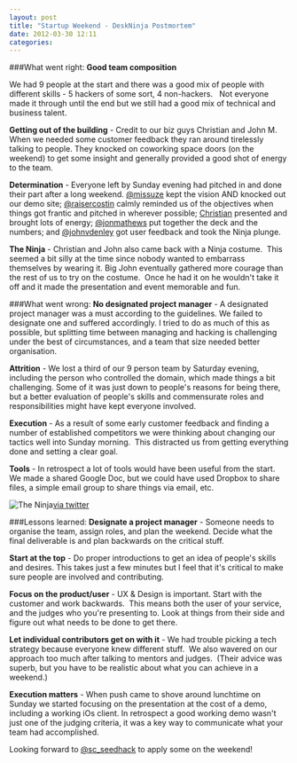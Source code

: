 ```yaml
---
layout: post
title: "Startup Weekend - DeskNinja Postmortem"
date: 2012-03-30 12:11
categories: 
---
```


###What went right:
**Good team composition**

We had 9 people at the start and there was a good mix of people with different skills - 5 hackers of some sort, 4 non-hackers.   Not everyone made it through until the end but we still had a good mix of technical and business talent.

**Getting out of the building** - Credit to our biz guys Christian and John M. When we needed some customer feedback they ran around tirelessly talking to people. They knocked on coworking space doors (on the weekend) to get some insight and generally provided a good shot of energy to the team.

**Determination** - Everyone left by Sunday evening had pitched in and done their part after a long weekend. [@missuze](http://twitter.com/missuze) kept the vision AND knocked out our demo site; [@raisercostin](href="http://twitter.com/raisercostin) calmly reminded us of the objectives when things got frantic and pitched in wherever possible; [Christian](http://www.facebook.com/profile.php?id=500441629) presented and brought lots of energy; [@jonmathews](http://twitter.com/jonmathews) put together the deck and the numbers; and [@johnvdenley](http://twitter.com/johnvdenley) got user feedback and took the Ninja plunge.


**The Ninja** - Christian and John also came back with a Ninja costume.  This seemed a bit silly at the time since nobody wanted to embarrass themselves by wearing it. Big John eventually gathered more courage than the rest of us to try on the costume.  Once he had it on he wouldn't take it off and it made the presentation and event memorable and fun.

###What went wrong:
**No designated project manager** - A designated project manager was a must according to the guidelines. We failed to designate one and suffered accordingly. I tried to do as much of this as possible, but splitting time between managing and hacking is challenging under the best of circumstances, and a team that size needed better organisation.

**Attrition** - We lost a third of our 9 person team by Saturday evening, including the person who controlled the domain, which made things a bit challenging. Some of it was just down to people's reasons for being there, but a better evaluation of people's skills and commensurate roles and responsibilities might have kept everyone involved.

**Execution** - As a result of some early customer feedback and finding a number of established competitors we were thinking about changing our tactics well into Sunday morning.  This distracted us from getting everything done and setting a clear goal.

**Tools** - In retrospect a lot of tools would have been useful from the start. We made a shared Google Doc, but we could have used Dropbox to share files, a simple email group to share things via email, etc.

![The Ninja](https://pbs.twimg.com/media/Ao23WtYCEAA872m.jpg:large)[via twitter](https://twitter.com/#!/ediggs/status/184004760553263104/photo/1/large)

###Lessons learned:
**Designate a project manager** - Someone needs to organise the team, assign roles, and plan the weekend. Decide what the final deliverable is and plan backwards on the critical stuff.

**Start at the top** - Do proper introductions to get an idea of people's skills and desires. This takes just a few minutes but I feel that it's critical to make sure people are involved and contributing.

**Focus on the product/user** - UX &amp; Design is important. Start with the customer and work backwards.  This means both the user of your service, and the judges who you're presenting to. Look at things from their side and figure out what needs to be done to get there.

**Let individual contributors get on with it** - We had trouble picking a tech strategy because everyone knew different stuff.  We also wavered on our approach too much after talking to mentors and judges.  (Their advice was superb, but you have to be realistic about what you can achieve in a weekend.)

**Execution matters** - When push came to shove around lunchtime on Sunday we started focusing on the presentation at the cost of a demo, including a working iOs client. In retrospect a good working demo wasn't just one of the judging criteria, it was a key way to communicate what your team had accomplished.

Looking forward to [@sc_seedhack](http://twitter.com/sc_seedhack) to apply some on the weekend!

